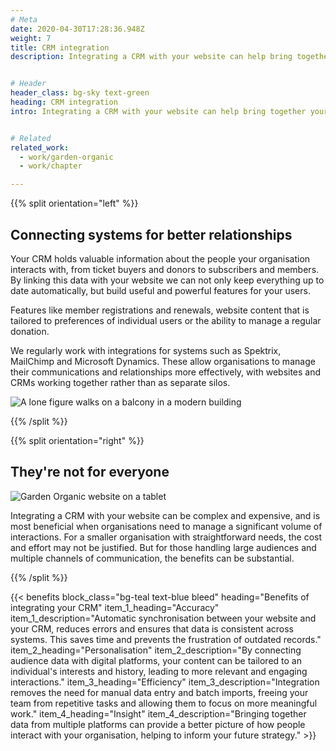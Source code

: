 ```yaml
---
# Meta
date: 2020-04-30T17:28:36.948Z
weight: 7
title: CRM integration
description: Integrating a CRM with your website can help bring together your audience data and your digital platforms. Connecting tools like ticketing systems, mailing lists and customer databases to ensure information flows automatically, reduces duplication and empowers your organisation to make the most of it's digital presence.


# Header
header_class: bg-sky text-green
heading: CRM integration
intro: Integrating a CRM with your website can help bring together your audience data and your digital platforms. Connecting tools like ticketing systems, mailing lists and customer databases to ensure information flows automatically, reduces duplication and empowers your organisation to make the most of it's digital presence.


# Related
related_work:
  - work/garden-organic
  - work/chapter

---
```



<div class="section--lg">

{{% split orientation="left" %}}

  ## Connecting systems for better relationships

  Your CRM holds valuable information about the people your organisation interacts with, from ticket buyers and donors to subscribers and members. By linking this data with your website we can not only keep everything up to date automatically, but build useful and powerful features for your users.

  Features like member registrations and renewals, website content that is tailored to preferences of individual users or the ability to manage a regular donation.

  We regularly work with integrations for systems such as Spektrix, MailChimp and Microsoft Dynamics. These allow organisations to manage their communications and relationships more effectively, with websites and CRMs working together rather than as separate silos.

  ![A lone figure walks on a balcony in a modern building](https://madebykind.imgix.net/mark-pulido-xpJXRc0J4es-unsplash-cropped.jpg)

{{% /split %}}

{{% split orientation="right" %}}

## They're not for everyone

![Garden Organic website on a tablet ](https://madebykind.imgix.net/garden-organic-tablet.jpg)

Integrating a CRM with your website can be complex and expensive, and is most beneficial when organisations need to manage a significant volume of interactions. For a smaller organisation with straightforward needs, the cost and effort may not be justified. But for those handling large audiences and multiple channels of communication, the benefits can be substantial.

{{% /split %}}

</div>

{{< benefits
  block_class="bg-teal text-blue bleed"
  heading="Benefits of integrating your CRM"
  item_1_heading="Accuracy"
  item_1_description="Automatic synchronisation between your website and your CRM, reduces errors and ensures that data is consistent across systems. This saves time and prevents the frustration of outdated records."
  item_2_heading="Personalisation"
  item_2_description="By connecting audience data with digital platforms, your content can be tailored to an individual's interests and history, leading to more relevant and engaging interactions."
  item_3_heading="Efficiency"
  item_3_description="Integration removes the need for manual data entry and batch imports, freeing your team from repetitive tasks and allowing them to focus on more meaningful work."
  item_4_heading="Insight"
  item_4_description="Bringing together data from multiple platforms can provide a better picture of how people interact with your organisation, helping to inform your future strategy." >}}



